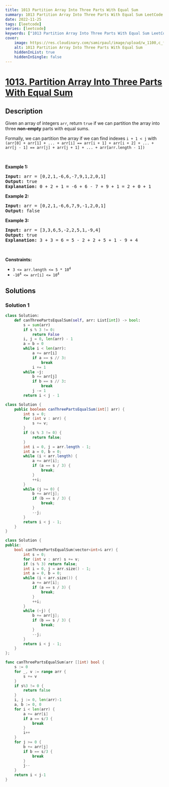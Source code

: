 ```yaml
---
title: 1013 Partition Array Into Three Parts With Equal Sum
summary: 1013 Partition Array Into Three Parts With Equal Sum LeetCode Solution Explained
date: 2022-11-25
tags: [leetcode]
series: [leetcode]
keywords: ["1013 Partition Array Into Three Parts With Equal Sum LeetCode Solution Explained in all languages", "1013 Partition Array Into Three Parts With Equal Sum", "LeetCode", "leetcode solution in Python3 C++ Java Go PHP Ruby Swift TypeScript Rust C# JavaScript C", "GeeksforGeeks", "InterviewBit", "Coding Ninjas", "HackerRank", "HackerEarth", "CodeChef", "TopCoder", "AlgoExpert", "freeCodeCamp", "Codeforces", "GitHub", "AtCoder", "Samir Paul"]
cover:
    image: https://res.cloudinary.com/samirpaul/image/upload/w_1100,c_fit,co_rgb:FFFFFF,l_text:Arial_75_bold:1013 Partition Array Into Three Parts With Equal Sum - Solution Explained/problem-solving.webp
    alt: 1013 Partition Array Into Three Parts With Equal Sum
    hiddenInList: true
    hiddenInSingle: false
---
```



# [1013. Partition Array Into Three Parts With Equal Sum](https://leetcode.com/problems/partition-array-into-three-parts-with-equal-sum)


## Description

<p>Given an array of integers <code>arr</code>, return <code>true</code> if we can partition the array into three <strong>non-empty</strong> parts with equal sums.</p>

<p>Formally, we can partition the array if we can find indexes <code>i + 1 &lt; j</code> with <code>(arr[0] + arr[1] + ... + arr[i] == arr[i + 1] + arr[i + 2] + ... + arr[j - 1] == arr[j] + arr[j + 1] + ... + arr[arr.length - 1])</code></p>

<p>&nbsp;</p>
<p><strong class="example">Example 1:</strong></p>

<pre>
<strong>Input:</strong> arr = [0,2,1,-6,6,-7,9,1,2,0,1]
<strong>Output:</strong> true
<strong>Explanation: </strong>0 + 2 + 1 = -6 + 6 - 7 + 9 + 1 = 2 + 0 + 1
</pre>

<p><strong class="example">Example 2:</strong></p>

<pre>
<strong>Input:</strong> arr = [0,2,1,-6,6,7,9,-1,2,0,1]
<strong>Output:</strong> false
</pre>

<p><strong class="example">Example 3:</strong></p>

<pre>
<strong>Input:</strong> arr = [3,3,6,5,-2,2,5,1,-9,4]
<strong>Output:</strong> true
<strong>Explanation: </strong>3 + 3 = 6 = 5 - 2 + 2 + 5 + 1 - 9 + 4
</pre>

<p>&nbsp;</p>
<p><strong>Constraints:</strong></p>

<ul>
	<li><code>3 &lt;= arr.length &lt;= 5 * 10<sup>4</sup></code></li>
	<li><code>-10<sup>4</sup> &lt;= arr[i] &lt;= 10<sup>4</sup></code></li>
</ul>

## Solutions

### Solution 1

<!-- tabs:start -->

```python
class Solution:
    def canThreePartsEqualSum(self, arr: List[int]) -> bool:
        s = sum(arr)
        if s % 3 != 0:
            return False
        i, j = 0, len(arr) - 1
        a = b = 0
        while i < len(arr):
            a += arr[i]
            if a == s // 3:
                break
            i += 1
        while ~j:
            b += arr[j]
            if b == s // 3:
                break
            j -= 1
        return i < j - 1
```

```java
class Solution {
    public boolean canThreePartsEqualSum(int[] arr) {
        int s = 0;
        for (int v : arr) {
            s += v;
        }
        if (s % 3 != 0) {
            return false;
        }
        int i = 0, j = arr.length - 1;
        int a = 0, b = 0;
        while (i < arr.length) {
            a += arr[i];
            if (a == s / 3) {
                break;
            }
            ++i;
        }
        while (j >= 0) {
            b += arr[j];
            if (b == s / 3) {
                break;
            }
            --j;
        }
        return i < j - 1;
    }
}
```

```cpp
class Solution {
public:
    bool canThreePartsEqualSum(vector<int>& arr) {
        int s = 0;
        for (int v : arr) s += v;
        if (s % 3) return false;
        int i = 0, j = arr.size() - 1;
        int a = 0, b = 0;
        while (i < arr.size()) {
            a += arr[i];
            if (a == s / 3) {
                break;
            }
            ++i;
        }
        while (~j) {
            b += arr[j];
            if (b == s / 3) {
                break;
            }
            --j;
        }
        return i < j - 1;
    }
};
```

```go
func canThreePartsEqualSum(arr []int) bool {
	s := 0
	for _, v := range arr {
		s += v
	}
	if s%3 != 0 {
		return false
	}
	i, j := 0, len(arr)-1
	a, b := 0, 0
	for i < len(arr) {
		a += arr[i]
		if a == s/3 {
			break
		}
		i++
	}
	for j >= 0 {
		b += arr[j]
		if b == s/3 {
			break
		}
		j--
	}
	return i < j-1
}
```

<!-- tabs:end -->

<!-- end -->
